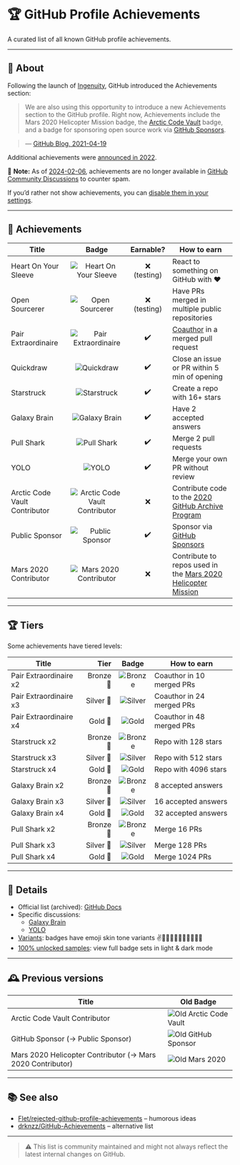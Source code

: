 # 🏆 GitHub Profile Achievements

A curated list of all known GitHub profile achievements.

---

## 🚀 About

Following the launch of [Ingenuity](https://en.wikipedia.org/wiki/Ingenuity_(helicopter)), GitHub introduced the Achievements section:

> We are also using this opportunity to introduce a new Achievements section to the GitHub profile. Right now, Achievements include the Mars 2020 Helicopter Mission badge, the [Arctic Code Vault](https://archiveprogram.github.com/arctic-vault/) badge, and a badge for sponsoring open source work via [GitHub Sponsors](https://github.com/sponsors).

> — [GitHub Blog, 2021-04-19](https://github.blog/2021-04-19-open-source-goes-to-mars/)

Additional achievements were [announced in 2022](https://github.blog/2022-06-09-introducing-achievements-recognizing-the-many-stages-of-a-developers-coding-journey/).

📌 **Note:** As of [2024-02-06](https://github.com/orgs/community/discussions/106536), achievements are no longer available in [GitHub Community Discussions](https://github.com/orgs/community/discussions/) to counter spam.

If you’d rather not show achievements, you can [disable them in your settings](https://github.com/settings/profile#profile-settings-heading).

---

## 🏅 Achievements

| Title | Badge | Earnable? | How to earn |
|------|:-----:|:--------:|-------------|
| Heart On Your Sleeve | ![Heart On Your Sleeve](/images/heart-on-your-sleeve-default.png) | ❌ (testing) | React to something on GitHub with ❤️ |
| Open Sourcerer | ![Open Sourcerer](/images/open-sourcerer-default.png) | ❌ (testing) | Have PRs merged in multiple public repositories |
| Pair Extraordinaire | ![Pair Extraordinaire](/images/pair-extraordinaire-default.png) | ✔️ | [Coauthor](https://docs.github.com/pull-requests/committing-changes-to-your-project/creating-and-editing-commits/creating-a-commit-with-multiple-authors) in a merged pull request |
| Quickdraw | ![Quickdraw](/images/quickdraw-default.png) | ✔️ | Close an issue or PR within 5 min of opening |
| Starstruck | ![Starstruck](/images/starstruck-default.png) | ✔️ | Create a repo with 16+ stars |
| Galaxy Brain | ![Galaxy Brain](/images/galaxy-brain-default.png) | ✔️ | Have 2 accepted answers |
| Pull Shark | ![Pull Shark](/images/pull-shark-default.png) | ✔️ | Merge 2 pull requests |
| YOLO | ![YOLO](/images/yolo-default.png) | ✔️ | Merge your own PR without review |
| Arctic Code Vault Contributor | ![Arctic Code Vault Contributor](/images/arctic-code-vault-contributor-default.png) | ❌ | Contribute code to the [2020 GitHub Archive Program](https://archiveprogram.github.com/) |
| Public Sponsor | ![Public Sponsor](/images/public-sponsor-default.png) | ✔️ | Sponsor via [GitHub Sponsors](https://github.com/sponsors) |
| Mars 2020 Contributor | ![Mars 2020 Contributor](/images/mars-2020-contributor-default.png) | ❌ | Contribute to repos used in the [Mars 2020 Helicopter Mission](https://github.com/readme/nasa-ingenuity-helicopter) |

---

## 🏆 Tiers

Some achievements have tiered levels:

| Title | Tier | Badge | How to earn |
|------|-----:|:-----:|-------------|
| Pair Extraordinaire x2 | Bronze 🥉 | ![Bronze](/images/tiers/pair-extraordinaire-bronze.png) | Coauthor in 10 merged PRs |
| Pair Extraordinaire x3 | Silver 🥈 | ![Silver](/images/tiers/pair-extraordinaire-silver.png) | Coauthor in 24 merged PRs |
| Pair Extraordinaire x4 | Gold 🥇 | ![Gold](/images/tiers/pair-extraordinaire-gold.png) | Coauthor in 48 merged PRs |
| Starstruck x2 | Bronze 🥉 | ![Bronze](/images/tiers/starstruck-bronze.png) | Repo with 128 stars |
| Starstruck x3 | Silver 🥈 | ![Silver](/images/tiers/starstruck-silver.png) | Repo with 512 stars |
| Starstruck x4 | Gold 🥇 | ![Gold](/images/tiers/starstruck-gold.png) | Repo with 4096 stars |
| Galaxy Brain x2 | Bronze 🥉 | ![Bronze](/images/tiers/galaxy-brain-bronze.png) | 8 accepted answers |
| Galaxy Brain x3 | Silver 🥈 | ![Silver](/images/tiers/galaxy-brain-silver.png) | 16 accepted answers |
| Galaxy Brain x4 | Gold 🥇 | ![Gold](/images/tiers/galaxy-brain-gold.png) | 32 accepted answers |
| Pull Shark x2 | Bronze 🥉 | ![Bronze](/images/tiers/pull-shark-bronze.png) | Merge 16 PRs |
| Pull Shark x3 | Silver 🥈 | ![Silver](/images/tiers/pull-shark-silver.png) | Merge 128 PRs |
| Pull Shark x4 | Gold 🥇 | ![Gold](/images/tiers/pull-shark-gold.png) | Merge 1024 PRs |

---

## 📜 Details

- Official list (archived): [GitHub Docs](https://web.archive.org/web/20220531023858/https://docs.github.com/en/account-and-profile/setting-up-and-managing-your-github-profile/customizing-your-profile/personalizing-your-profile#displaying-badges-on-your-profile)
- Specific discussions:
  - [Galaxy Brain](https://github.com/Schweinepriester/github-profile-achievements/discussions/9#discussioncomment-2927413)
  - [YOLO](https://github.com/Schweinepriester/github-profile-achievements/discussions/6#discussioncomment-2934257)
- [Variants](images/variants): badges have emoji skin tone variants ✌️✌🏻✌🏼✌🏽✌🏾✌🏿
- [100% unlocked samples](images/captured/complete): view full badge sets in light & dark mode

---

## 🕰 Previous versions

| Title | Old Badge |
|------|-----------|
| Arctic Code Vault Contributor | ![Old Arctic Code Vault](/images/2021-04-19-2022-06-09/badge-arctic-code-vault-small.png) |
| GitHub Sponsor (→ Public Sponsor) | ![Old GitHub Sponsor](/images/2021-04-19-2022-06-09/badge-sponsors-small.png) |
| Mars 2020 Helicopter Contributor (→ Mars 2020 Contributor) | ![Old Mars 2020](/images/2021-04-19-2022-06-09/badge-mars-2020-small.png) |

---

## 📚 See also

- [Flet/rejected-github-profile-achievements](https://github.com/Flet/rejected-github-profile-achievements) – humorous ideas
- [drknzz/GitHub-Achievements](https://github.com/drknzz/GitHub-Achievements) – alternative list

---

> ⚠️ This list is community maintained and might not always reflect the latest internal changes on GitHub.
